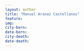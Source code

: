 ```yaml
---
layout: author
title: "Manuel Aranaz Castellanos"
feature: 
img:
city-born: 
date-born: 
city-death: 
date-death:
---
```

